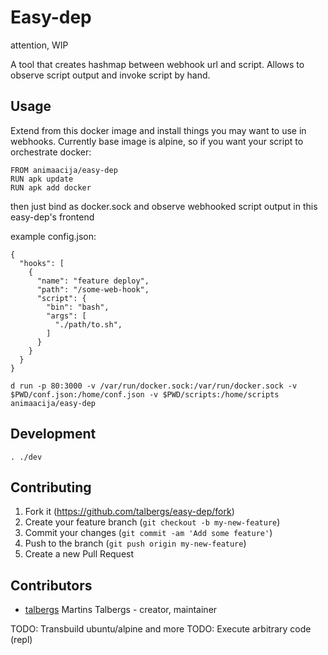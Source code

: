 # Easy-dep
attention, WIP

A tool that creates hashmap between webhook url and script.
Allows to observe script output and invoke script by hand.

## Usage
Extend from this docker image and install things you may want to use in webhooks.
Currently base image is alpine, so if you want your script to orchestrate docker:
```
FROM animaacija/easy-dep
RUN apk update
RUN apk add docker
```
then just bind as docker.sock and observe webhooked script output in this easy-dep's frontend

example config.json:
```
{
  "hooks": [
    {
      "name": "feature deploy",
      "path": "/some-web-hook",
      "script": {
        "bin": "bash",
        "args": [
          "./path/to.sh",
        ]
      }
    }
  }
}
```
`d run -p 80:3000 -v /var/run/docker.sock:/var/run/docker.sock -v $PWD/conf.json:/home/conf.json -v $PWD/scripts:/home/scripts animaacija/easy-dep`

## Development
`. ./dev`

## Contributing

1. Fork it (<https://github.com/talbergs/easy-dep/fork>)
2. Create your feature branch (`git checkout -b my-new-feature`)
3. Commit your changes (`git commit -am 'Add some feature'`)
4. Push to the branch (`git push origin my-new-feature`)
5. Create a new Pull Request

## Contributors

- [talbergs](https://github.com/talbergs) Martins Talbergs - creator, maintainer

TODO: Transbuild ubuntu/alpine and more
TODO: Execute arbitrary code (repl)

